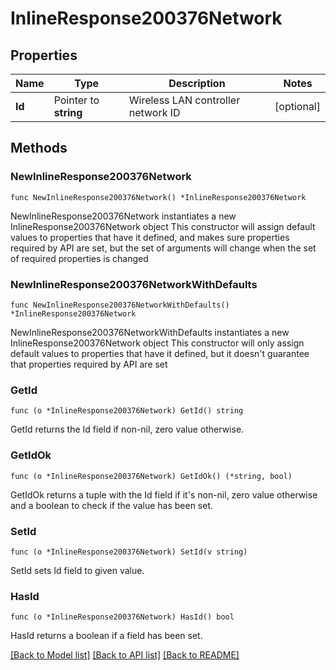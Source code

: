 # InlineResponse200376Network

## Properties

Name | Type | Description | Notes
------------ | ------------- | ------------- | -------------
**Id** | Pointer to **string** | Wireless LAN controller network ID | [optional] 

## Methods

### NewInlineResponse200376Network

`func NewInlineResponse200376Network() *InlineResponse200376Network`

NewInlineResponse200376Network instantiates a new InlineResponse200376Network object
This constructor will assign default values to properties that have it defined,
and makes sure properties required by API are set, but the set of arguments
will change when the set of required properties is changed

### NewInlineResponse200376NetworkWithDefaults

`func NewInlineResponse200376NetworkWithDefaults() *InlineResponse200376Network`

NewInlineResponse200376NetworkWithDefaults instantiates a new InlineResponse200376Network object
This constructor will only assign default values to properties that have it defined,
but it doesn't guarantee that properties required by API are set

### GetId

`func (o *InlineResponse200376Network) GetId() string`

GetId returns the Id field if non-nil, zero value otherwise.

### GetIdOk

`func (o *InlineResponse200376Network) GetIdOk() (*string, bool)`

GetIdOk returns a tuple with the Id field if it's non-nil, zero value otherwise
and a boolean to check if the value has been set.

### SetId

`func (o *InlineResponse200376Network) SetId(v string)`

SetId sets Id field to given value.

### HasId

`func (o *InlineResponse200376Network) HasId() bool`

HasId returns a boolean if a field has been set.


[[Back to Model list]](../README.md#documentation-for-models) [[Back to API list]](../README.md#documentation-for-api-endpoints) [[Back to README]](../README.md)



